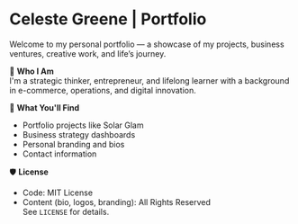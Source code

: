 # Celeste Greene | Portfolio

Welcome to my personal portfolio — a showcase of my projects, business ventures, creative work, and life’s journey.

🌟 **Who I Am**  
I'm a strategic thinker, entrepreneur, and lifelong learner with a background in e-commerce, operations, and digital innovation.

🧠 **What You'll Find**  
- Portfolio projects like Solar Glam  
- Business strategy dashboards  
- Personal branding and bios  
- Contact information  

🛡️ **License**  
- Code: MIT License  
- Content (bio, logos, branding): All Rights Reserved  
See `LICENSE` for details.
